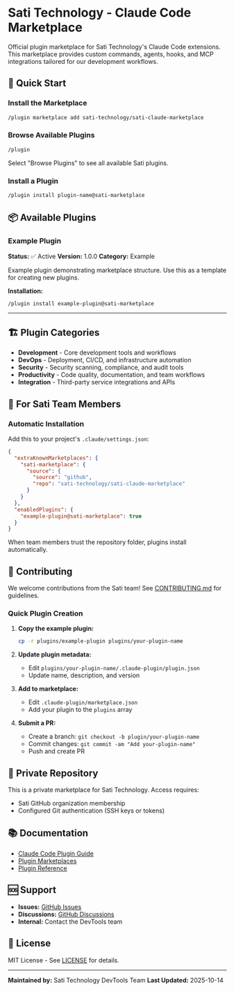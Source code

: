 # Sati Technology - Claude Code Marketplace

Official plugin marketplace for Sati Technology's Claude Code extensions. This marketplace provides custom commands, agents, hooks, and MCP integrations tailored for our development workflows.

## 🚀 Quick Start

### Install the Marketplace

```bash
/plugin marketplace add sati-technology/sati-claude-marketplace
```

### Browse Available Plugins

```bash
/plugin
```

Select "Browse Plugins" to see all available Sati plugins.

### Install a Plugin

```bash
/plugin install plugin-name@sati-marketplace
```

## 📦 Available Plugins

### Example Plugin
**Status:** ✅ Active
**Version:** 1.0.0
**Category:** Example

Example plugin demonstrating marketplace structure. Use this as a template for creating new plugins.

**Installation:**
```bash
/plugin install example-plugin@sati-marketplace
```

---

## 🏗️ Plugin Categories

- **Development** - Core development tools and workflows
- **DevOps** - Deployment, CI/CD, and infrastructure automation
- **Security** - Security scanning, compliance, and audit tools
- **Productivity** - Code quality, documentation, and team workflows
- **Integration** - Third-party service integrations and APIs

## 🔧 For Sati Team Members

### Automatic Installation

Add this to your project's `.claude/settings.json`:

```json
{
  "extraKnownMarketplaces": {
    "sati-marketplace": {
      "source": {
        "source": "github",
        "repo": "sati-technology/sati-claude-marketplace"
      }
    }
  },
  "enabledPlugins": {
    "example-plugin@sati-marketplace": true
  }
}
```

When team members trust the repository folder, plugins install automatically.

## 📝 Contributing

We welcome contributions from the Sati team! See [CONTRIBUTING.md](CONTRIBUTING.md) for guidelines.

### Quick Plugin Creation

1. **Copy the example plugin:**
   ```bash
   cp -r plugins/example-plugin plugins/your-plugin-name
   ```

2. **Update plugin metadata:**
   - Edit `plugins/your-plugin-name/.claude-plugin/plugin.json`
   - Update name, description, and version

3. **Add to marketplace:**
   - Edit `.claude-plugin/marketplace.json`
   - Add your plugin to the `plugins` array

4. **Submit a PR:**
   - Create a branch: `git checkout -b plugin/your-plugin-name`
   - Commit changes: `git commit -am "Add your-plugin-name"`
   - Push and create PR

## 🔐 Private Repository

This is a private marketplace for Sati Technology. Access requires:
- Sati GitHub organization membership
- Configured Git authentication (SSH keys or tokens)

## 📚 Documentation

- [Claude Code Plugin Guide](https://docs.claude.com/en/docs/claude-code/plugins)
- [Plugin Marketplaces](https://docs.claude.com/en/docs/claude-code/plugin-marketplaces)
- [Plugin Reference](https://docs.claude.com/en/docs/claude-code/plugins-reference)

## 🆘 Support

- **Issues:** [GitHub Issues](https://github.com/sati-technology/sati-claude-marketplace/issues)
- **Discussions:** [GitHub Discussions](https://github.com/sati-technology/sati-claude-marketplace/discussions)
- **Internal:** Contact the DevTools team

## 📄 License

MIT License - See [LICENSE](LICENSE) for details.

---

**Maintained by:** Sati Technology DevTools Team
**Last Updated:** 2025-10-14
